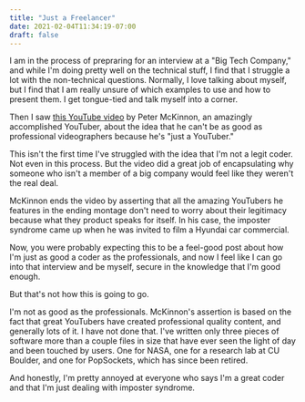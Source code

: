 ```yaml
---
title: "Just a Freelancer"
date: 2021-02-04T11:34:19-07:00
draft: false
---
```


I am in the process of prepraring for an interview at a "Big Tech Company,"
and while I'm doing pretty well on the technical stuff, I find that
I struggle a lot with the non-technical questions. Normally, I love
talking about myself, but I find that I am really unsure of which examples
to use and how to present them. I get tongue-tied and talk myself into
a corner.

Then I saw [this YouTube video](https://youtu.be/Lm7fb4zrz54) by Peter
McKinnon, an amazingly accomplished YouTuber, about the idea that he can't
be as good as professional videographers because he's "just a YouTuber."

This isn't the first time I've struggled with the idea that I'm not
a legit coder. Not even in this process. But the video did a great job of
encapsulating why someone who isn't a member of a big company would feel
like they weren't the real deal.

McKinnon ends the video by asserting that all the amazing YouTubers he
features in the ending montage don't need to worry about their legitimacy
because what they product speaks for itself. In his case, the imposter
syndrome came up when he was invited to film a Hyundai car commercial.

Now, you were probably expecting this to be a feel-good post about how I'm
just as good a coder as the professionals, and now I feel like I can go
into that interview and be myself, secure in the knowledge that I'm good
enough.

But that's not how this is going to go.

I'm not as good as the professionals. McKinnon's assertion is based on the
fact that great YouTubers have created professional quality content, and
generally lots of it. I have not done that. I've written only three pieces
of software more than a couple files in size that have ever seen the light
of day and been touched by users. One for NASA, one for a research lab at
CU Boulder, and one for PopSockets, which has since been retired.

And honestly, I'm pretty annoyed at everyone who says I'm a great coder
and that I'm just dealing with imposter syndrome.
